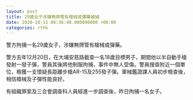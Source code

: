 ```yaml
---
layout: post
title: 29歲女子涉嫌無牌管有槍械或彈藥被捕
date: 2020-10-11 06:36:48.000000000 +08:00
categories: rthk
---
```


警方拘捕一名29歲女子，涉嫌無牌管有槍械或彈藥。

警方去年12月20日，在大埔安慈路截查一名18歲目標男子，期間他以半自動手槍發射一發子彈，警員其後將他制服拘捕，事件中無人受傷。警員搜查附近一個單位，檢獲一支懷疑長距離步槍AR-15及255發子彈。軍械鑑證課人員初步檢查後，相信槍械及子彈性能良好。

有組織罪案及三合會調查科人員經進一步調查後，昨日拘捕一名女子。
